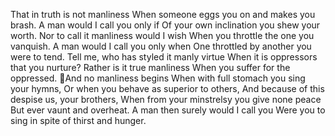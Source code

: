 That in truth is not manliness
When someone eggs you on and makes you brash.
A man would I call you only if
Of your own inclination you shew your worth.
Nor to call it manliness would I wish
When you throttle the one you vanquish.
A man would I call you only when
One throttled by another you were to tend.
Tell me, who has styled it manly virtue
When it is oppressors that you nurture?
Rather is it true manliness
When you suffer for the oppressed.
And no manliness begins
When with full stomach you sing your hymns,
Or when you behave as superior to others,
And because of this despise us, your brothers,
When from your minstrelsy you give none peace
But ever vaunt and overheat.
A man then surely would I call you
Were you to sing in spite of thirst and hunger.